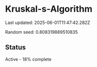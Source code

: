 # Kruskal-s-Algorithm

Last updated: 2025-06-01T11:47:42.282Z

Random seed: 0.808319889510835

## Status

Active - 18% complete